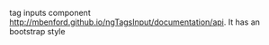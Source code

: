 tag inputs component http://mbenford.github.io/ngTagsInput/documentation/api. It has an bootstrap style
